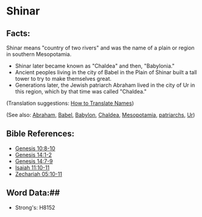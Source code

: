 # Shinar #

## Facts: ##

Shinar means "country of two rivers" and was the name of a plain or region in southern Mesopotamia.

* Shinar later became known as "Chaldea" and then, "Babylonia."
* Ancient peoples living in the city of Babel in the Plain of Shinar built a tall tower to try to make themselves great.
* Generations later, the Jewish patriarch Abraham lived in the city of Ur in this region, which by that time was called "Chaldea."

(Translation suggestions: [How to Translate Names](rc://en/ta/man/translate/translate-names))

(See also: [Abraham](abraham.md), [Babel](babel.md), [Babylon](babylon.md), [Chaldea](chaldeans.md), [Mesopotamia](mesopotamia.md), [patriarchs](../other/patriarchs.md), [Ur](ur.md))

## Bible References: ##

* [Genesis 10:8-10](rc://en/tn/help/gen/10/08)
* [Genesis 14:1-2](rc://en/tn/help/gen/14/01)
* [Genesis 14:7-9](rc://en/tn/help/gen/14/07)
* [Isaiah 11:10-11](rc://en/tn/help/isa/11/10)
* [Zechariah 05:10-11](rc://en/tn/help/zec/05/10)

## Word Data:##

* Strong's: H8152
